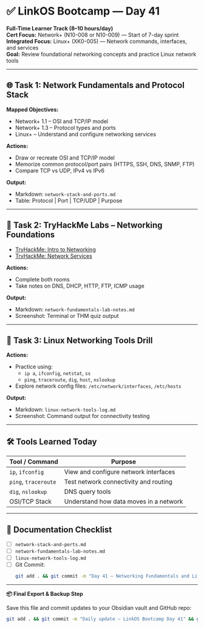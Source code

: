 # ✅ LinkOS Bootcamp — Day 41

**Full-Time Learner Track (8–10 hours/day)**  
**Cert Focus:** Network+ (N10-008 or N10-009) — Start of 7-day sprint  
**Integrated Focus:** Linux+ (XK0-005) — Network commands, interfaces, and services  
**Goal:** Review foundational networking concepts and practice Linux network tools

---

## 🌐 Task 1: Network Fundamentals and Protocol Stack

**Mapped Objectives:**  
- Network+ 1.1 – OSI and TCP/IP model  
- Network+ 1.3 – Protocol types and ports  
- Linux+ – Understand and configure networking services

**Actions:**  
- Draw or recreate OSI and TCP/IP model  
- Memorize common protocol/port pairs (HTTPS, SSH, DNS, SNMP, FTP)  
- Compare TCP vs UDP, IPv4 vs IPv6

**Output:**  
- Markdown: `network-stack-and-ports.md`  
- Table: Protocol | Port | TCP/UDP | Purpose

---

## 🧪 Task 2: TryHackMe Labs – Networking Foundations

- [TryHackMe: Intro to Networking](https://tryhackme.com/room/introtothenetwork)  
- [TryHackMe: Network Services](https://tryhackme.com/room/networkservices)

**Actions:**  
- Complete both rooms  
- Take notes on DNS, DHCP, HTTP, FTP, ICMP usage

**Output:**  
- Markdown: `network-fundamentals-lab-notes.md`  
- Screenshot: Terminal or THM quiz output

---

## 🧰 Task 3: Linux Networking Tools Drill

**Actions:**  
- Practice using:
  - `ip a`, `ifconfig`, `netstat`, `ss`  
  - `ping`, `traceroute`, `dig`, `host`, `nslookup`  
- Explore network config files: `/etc/network/interfaces`, `/etc/hosts`

**Output:**  
- Markdown: `linux-network-tools-log.md`  
- Screenshot: Command output for connectivity testing

---

## 🛠️ Tools Learned Today

| Tool / Command     | Purpose                                       |
|--------------------|-----------------------------------------------|
| `ip`, `ifconfig`   | View and configure network interfaces         |
| `ping`, `traceroute` | Test network connectivity and routing       |
| `dig`, `nslookup`  | DNS query tools                               |
| OSI/TCP Stack      | Understand how data moves in a network        |

---

## 📁 Documentation Checklist

- [ ] `network-stack-and-ports.md`  
- [ ] `network-fundamentals-lab-notes.md`  
- [ ] `linux-network-tools-log.md`  
- [ ] Git Commit:
  ```bash
  git add . && git commit -m "Day 41 – Networking Fundamentals and Linux Tools" && git push origin main
  ```

---

**📦 Final Export & Backup Step**

Save this file and commit updates to your Obsidian vault and GitHub repo:

```bash
git add . && git commit -m "Daily update – LinkOS Bootcamp Day 41" && git push origin main
```
